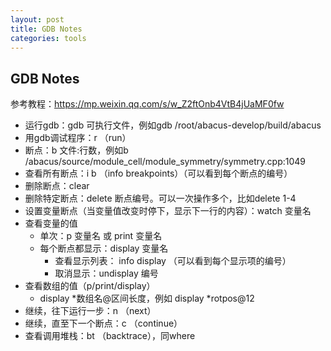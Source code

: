 ```yaml
---
layout: post
title: GDB Notes
categories: tools
---
```

## GDB Notes
参考教程：https://mp.weixin.qq.com/s/w_Z2ftOnb4VtB4jUaMF0fw
- 运行gdb：gdb 可执行文件，例如gdb /root/abacus-develop/build/abacus
- 用gdb调试程序：r （run）
- 断点：b  文件:行数，例如b /abacus/source/module_cell/module_symmetry/symmetry.cpp:1049
- 查看所有断点：i b （info breakpoints）（可以看到每个断点的编号）
- 删除断点：clear
- 删除特定断点：delete 断点编号。可以一次操作多个，比如delete 1-4
- 设置变量断点（当变量值改变时停下，显示下一行的内容）：watch 变量名
- 查看变量的值
  - 单次：p 变量名 或 print 变量名
  - 每个断点都显示：display 变量名
    - 查看显示列表： info display （可以看到每个显示项的编号）
    - 取消显示：undisplay 编号
- 查看数组的值（p/print/display）
  - display *数组名@区间长度，例如 display *rotpos@12
- 继续，往下运行一步：n （next）
- 继续，直至下一个断点：c （continue）
- 查看调用堆栈：bt  （backtrace），同where